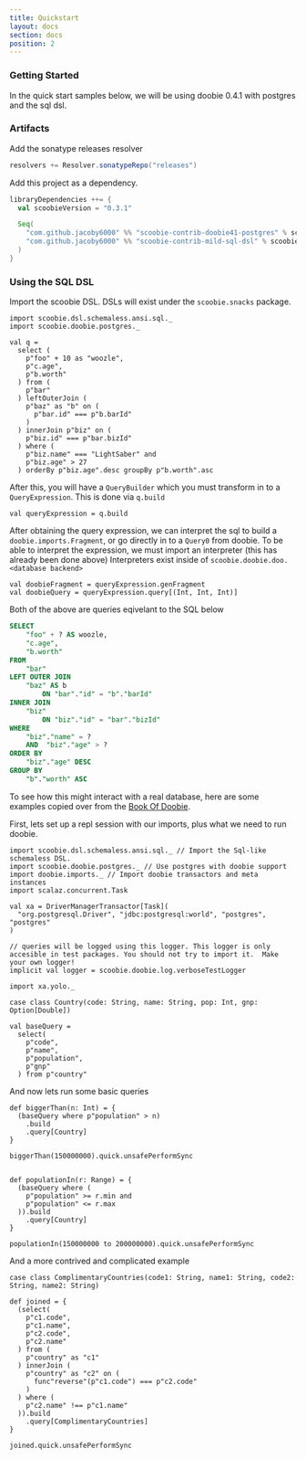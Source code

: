 ```yaml
---
title: Quickstart
layout: docs
section: docs
position: 2
---
```


### Getting Started

In the quick start samples below, we will be using doobie 0.4.1 with postgres and the sql dsl.

### Artifacts

Add the sonatype releases resolver

```scala
resolvers += Resolver.sonatypeRepo("releases")
```

Add this project as a dependency.

```scala
libraryDependencies ++= {
  val scoobieVersion = "0.3.1"

  Seq(
    "com.github.jacoby6000" %% "scoobie-contrib-doobie41-postgres" % scoobieVersion, // import doobie 4.1 with postgres support
    "com.github.jacoby6000" %% "scoobie-contrib-mild-sql-dsl" % scoobieVersion // import the weak sql dsl
  )
}
```

### Using the SQL DSL

Import the scoobie DSL. DSLs will exist under the `scoobie.snacks` package.

```tut:book
import scoobie.dsl.schemaless.ansi.sql._
import scoobie.doobie.postgres._

val q =
  select (
    p"foo" + 10 as "woozle",
    p"c.age",
    p"b.worth"
  ) from (
    p"bar"
  ) leftOuterJoin (
    p"baz" as "b" on (
      p"bar.id" === p"b.barId"
    )
  ) innerJoin p"biz" on (
    p"biz.id" === p"bar.bizId"
  ) where (
    p"biz.name" === "LightSaber" and
    p"biz.age" > 27
  ) orderBy p"biz.age".desc groupBy p"b.worth".asc
```

After this, you will have a `QueryBuilder` which you must transform in to a `QueryExpression`.  This is done via `q.build`

```tut:book
val queryExpression = q.build
```

After obtaining the query expression, we can interpret the sql to build a `doobie.imports.Fragment`, or go directly in to a `Query0` from doobie.
To be able to interpret the expression, we must import an interpreter (this has already been done above)
Interpreters exist inside of `scoobie.doobie.doo.<database backend>`

```tut:book
val doobieFragment = queryExpression.genFragment
val doobieQuery = queryExpression.query[(Int, Int, Int)]
```

Both of the above are queries eqivelant to the SQL below

```sql
SELECT
    "foo" + ? AS woozle,
    "c.age",
    "b.worth"
FROM
    "bar"
LEFT OUTER JOIN
    "baz" AS b
        ON "bar"."id" = "b"."barId"
INNER JOIN
    "biz"
        ON "biz"."id" = "bar"."bizId"
WHERE
    "biz"."name" = ?
    AND  "biz"."age" > ?
ORDER BY
    "biz"."age" DESC
GROUP BY
    "b"."worth" ASC
```

To see how this might interact with a real database, here are some examples copied over from the [Book Of Doobie](https://tpolecat.github.io/doobie-scalaz-0.4.0/04-Selecting.html).

First, lets set up a repl session with our imports, plus what we need to run doobie.

```tut:silent:reset
import scoobie.dsl.schemaless.ansi.sql._ // Import the Sql-like schemaless DSL.
import scoobie.doobie.postgres._ // Use postgres with doobie support
import doobie.imports._ // Import doobie transactors and meta instances
import scalaz.concurrent.Task

val xa = DriverManagerTransactor[Task](
  "org.postgresql.Driver", "jdbc:postgresql:world", "postgres", "postgres"
)

// queries will be logged using this logger. This logger is only accesible in test packages. You should not try to import it.  Make your own logger!
implicit val logger = scoobie.doobie.log.verboseTestLogger

import xa.yolo._

case class Country(code: String, name: String, pop: Int, gnp: Option[Double])

val baseQuery =
  select(
    p"code",
    p"name",
    p"population",
    p"gnp"
  ) from p"country"
```

And now lets run some basic queries

```tut:book
def biggerThan(n: Int) = {
  (baseQuery where p"population" > n)
    .build
    .query[Country]
}

biggerThan(150000000).quick.unsafePerformSync


def populationIn(r: Range) = {
  (baseQuery where (
    p"population" >= r.min and
    p"population" <= r.max
  )).build
    .query[Country]
}

populationIn(150000000 to 200000000).quick.unsafePerformSync
```

And a more contrived and complicated example

```tut:book
case class ComplimentaryCountries(code1: String, name1: String, code2: String, name2: String)

def joined = {
  (select(
    p"c1.code",
    p"c1.name",
    p"c2.code",
    p"c2.name"
  ) from (
    p"country" as "c1"
  ) innerJoin (
    p"country" as "c2" on (
      func"reverse"(p"c1.code") === p"c2.code"
    )
  ) where (
    p"c2.name" !== p"c1.name"
  )).build
    .query[ComplimentaryCountries]
}

joined.quick.unsafePerformSync
```
